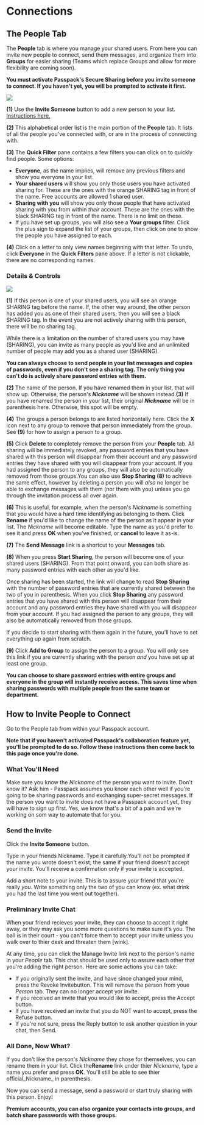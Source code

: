# Connections

## The People Tab

The **People** tab is where you manage your shared users. From here you can invite new people to connect, send them messages, and organize them into **Groups** for easier sharing \(Teams which replace Groups and allow for more flexibility are coming soon\).

**You must activate Passpack's Secure Sharing before you invite someone to connect. If you haven't yet, you will be prompted to activate it first.**

![](../.gitbook/assets/peopletab.jpg)

**\(1\)** Use the **Invite Someone** button to add a new person to your list. [Instructions here.](https://support.passpack.com/hc/en-us/articles/200816630-How-to-Invite-People-to-Connect)

**\(2\)** This alphabetical order list is the main portion of the **People** tab. It lists of all the people you've connected with, or are in the process of connecting with. 

**\(3\)** The **Quick Filter** pane contains a few filters you can click on to quickly find people. Some options:

* **Everyone**, as the name implies, will remove any previous filters and show you everyone in your list.  
* **Your shared users** will show you only those users you have activated sharing for. These are the ones with the orange SHARING tag in front of the name. Free accounts are allowed 1 shared user.  
* **Sharing with you** will show you only those people that have activated sharing with you from within _their_ account. These are the ones with the black SHARING tag in front of the name. There is no limit on these.  
* If you have set up groups, you will also see a **Your groups** filter. Click the plus sign to expand the list of your groups, then click on one to show the people you have assigned to each.

**\(4\)** Click on a letter to only view names beginning with that letter. To undo, click **Everyone** in the **Quick Filters** pane above. If a letter is not clickable, there are no corresponding names. 

### Details & Controls

![](https://support.passpack.com/hc/en-us/article_attachments/200125109/peopledetail.jpg)

**\(1\)** If this person is one of your shared users, you will see an orange SHARING tag before the name. If, the other way around, the other person has added you as one of their shared users, then you will see a black SHARING tag. In the event you are not actively sharing with this person, there will be no sharing tag.   
  


While there is a limitation on the number of shared users you may have \(SHARING\), you can invite as many people as you'd like and an unlimited number of people may add you as a shared user \(SHARING\).

**You can always choose to send people in your list messages and copies of passwords, even if you don't see a sharing tag. The only thing you can't do is actively share password entries with them.**

**\(2\)** The name of the person. If you have renamed them in your list, that will show up. Otherwise, the person's _**Nickname**_ will be shown instead.**\(3\)** If you have renamed the person in your list, their original _**Nickname**_ will be in parenthesis here. Otherwise, this spot will be empty.

**\(4\)** The groups a person belongs to are listed horizontally here. Click the **X** icon next to any group to remove that person immediately from the group. See **\(9\)** for how to assign a person to a group.

**\(5\)** Click **Delete** to completely remove the person from your **People** tab. All sharing will be immediately revoked, any password entries that you have shared with this person will disappear from their account and any password entries they have shared with you will disappear from your account. If you had assigned the person to any groups, they will also be automatically removed from those groups.You can also use **Stop Sharing** **\(8\)** to achieve the same effect, however by deleting a person you will _also_ no longer be able to exchange messages with them \(nor them with you\) unless you go through the invitation process all over again.

**\(6\)** This is useful, for example, when the person's _Nickname_ is something that you would have a hard time identifying as belonging to them. Click **Rename** if you'd like to change the name of the person as it appear in your list. The _Nickname_ will become editable. Type the name as you'd prefer to see it and press **OK** when you've finished, or **cancel** to leave it as-is. 

**\(7\)** The **Send Message** link is a shortcut to your **Messages** tab.

**\(8\)** When you press **Start Sharing**, the person will become one of your shared users \(SHARING\). From that point onward, you can both share as many password entries with each other as you'd like.

Once sharing has been started, the link will change to read **Stop Sharing** with the number of password entries that are currently shared between the two of you in parenthesis. When you click **Stop Sharing** any password entries that you have shared with this person will disappear from their account and any password entries they have shared with you will disappear from your account. If you had assigned the person to any groups, they will also be automatically removed from those groups.

If you decide to start sharing with them again in the future, you'll have to set everything up again from scratch.

**\(9\)** Click **Add to Group** to assign the person to a group. You will only see this link if you are currently sharing with the person _and_ you have set up at least one group.

**You can choose to share password entries with entire groups and everyone in the group will instantly receive access. This saves time when sharing passwords with multiple people from the same team or department.**

## How to Invite People to Connect

Go to the People tab from within your Passpack account.

**Note that if you haven't activated Passpack's collaboration feature yet, you'll be prompted to do so. Follow these instructions then come back to this page once you're done.**

### What You'll Need

Make sure you know the _Nickname_ of the person you want to invite. Don't know it? Ask him - Passpack assumes you know each other well if you're going to be sharing passwords and exchanging super-secret messages. If the person you want to invite does not have a Passpack account yet, they will have to sign up first. Yes, we know that's a bit of a pain and we're working on som way to automate that for you.

### Send the Invite 

Click the **Invite Someone** button.

Type in your friends Nickname. Type it carefully.You'll not be prompted if the name you wrote doesn't exist; the same if your friend doesn't accept your invite. You'll receive a confirmation only if your invite is accepted.

Add a short note to your invite. This is to assure your friend that you're really _you_. Write something only the two of you can know \(ex. what drink you had the last time you went out together\).

### Preliminary Invite Chat

When your friend recieves your invite, they can choose to accept it right away, or they may ask you some more questions to make sure it's you. The ball is in their court - you can't force them to accept your invite unless you walk over to thier desk and threaten them \[wink\]. 

At any time, you can click the Manage Invite link next to the person's name in your _People_ tab. This chat should be used only to assure each other that you're adding the right person. Here are some actions you can take:

* If you originally sent the invite, and have since changed  your mind, press the Revoke Invitebutton. This will remove the person from youe _Person_ tab. They can no longer accept yor invite.
* If you received an invite that you would like to accept, press the Accept button.
* If you have received an invite that you do NOT want to accept, press the Refuse button.
* If you're not sure, press the Reply button to ask another question in your chat, then Send.

### All Done, Now What?

If you don't like the person's _Nickname_ they chose for themselves, you can rename them in your list. Click the**Rename** link under thier _Nickname_, type a name you prefer and press **OK**. You'll still be able to see thier official_Nickname_ in parenthesis.

Now you can send a message, send a password or start truly sharing with this person. Enjoy!

**Premium accounts, you can also organize your contacts into groups, and batch share passwords with those groups.**

